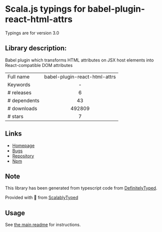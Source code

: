
# Scala.js typings for babel-plugin-react-html-attrs

Typings are for version 3.0

## Library description:
Babel plugin which transforms HTML attributes on JSX host elements into React-compatible DOM attributes

|                    |                 |
| ------------------ | :-------------: |
| Full name          | babel-plugin-react-html-attrs |
| Keywords           | - |
| # releases         | 6 |
| # dependents       | 43 |
| # downloads        | 492809 |
| # stars            | 7 |

## Links
- [Homepage](https://github.com/insin/babel-plugin-react-html-attrs#readme)
- [Bugs](https://github.com/insin/babel-plugin-react-html-attrs/issues)
- [Repository](https://github.com/insin/babel-plugin-react-html-attrs)
- [Npm](https://www.npmjs.com/package/babel-plugin-react-html-attrs)
    


## Note
This library has been generated from typescript code from [DefinitelyTyped](https://definitelytyped.org).

Provided with :purple_heart: from [ScalablyTyped](https://github.com/oyvindberg/ScalablyTyped)

## Usage
See [the main readme](../../readme.md) for instructions.


